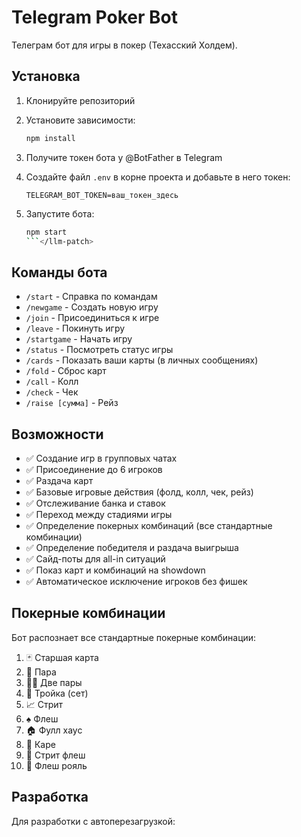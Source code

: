 # Telegram Poker Bot

Телеграм бот для игры в покер (Техасский Холдем).

## Установка

1. Клонируйте репозиторий
2. Установите зависимости:
   ```bash
   npm install
   ```

3. Получите токен бота у @BotFather в Telegram
4. Создайте файл `.env` в корне проекта и добавьте в него токен:
   ```
   TELEGRAM_BOT_TOKEN=ваш_токен_здесь
   ```
5. Запустите бота:
   ```bash
   npm start
   ```</llm-patch>

## Команды бота

- `/start` - Справка по командам
- `/newgame` - Создать новую игру
- `/join` - Присоединиться к игре
- `/leave` - Покинуть игру
- `/startgame` - Начать игру
- `/status` - Посмотреть статус игры
- `/cards` - Показать ваши карты (в личных сообщениях)
- `/fold` - Сброс карт
- `/call` - Колл
- `/check` - Чек
- `/raise [сумма]` - Рейз

## Возможности

- ✅ Создание игр в групповых чатах
- ✅ Присоединение до 6 игроков
- ✅ Раздача карт
- ✅ Базовые игровые действия (фолд, колл, чек, рейз)
- ✅ Отслеживание банка и ставок
- ✅ Переход между стадиями игры
- ✅ Определение покерных комбинаций (все стандартные комбинации)
- ✅ Определение победителя и раздача выигрыша
- ✅ Сайд-поты для all-in ситуаций
- ✅ Показ карт и комбинаций на showdown
- ✅ Автоматическое исключение игроков без фишек

## Покерные комбинации

Бот распознает все стандартные покерные комбинации:
1. 🃏 Старшая карта
2. 👥 Пара
3. 👥👥 Две пары
4. 🎯 Тройка (сет)
5. 📈 Стрит
6. ♠️ Флеш
7. 🏠 Фулл хаус
8. 🎰 Каре
9. 🌟 Стрит флеш
10. 👑 Флеш рояль

## Разработка

Для разработки с автоперезагрузкой:
